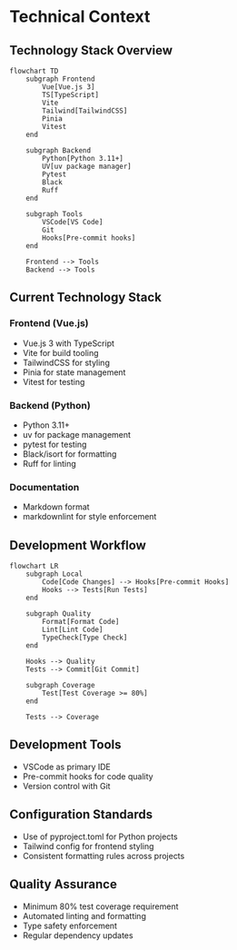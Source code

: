 # Technical Context

## Technology Stack Overview
```mermaid
flowchart TD
    subgraph Frontend
        Vue[Vue.js 3]
        TS[TypeScript]
        Vite
        Tailwind[TailwindCSS]
        Pinia
        Vitest
    end

    subgraph Backend
        Python[Python 3.11+]
        UV[uv package manager]
        Pytest
        Black
        Ruff
    end

    subgraph Tools
        VSCode[VS Code]
        Git
        Hooks[Pre-commit hooks]
    end

    Frontend --> Tools
    Backend --> Tools
```

## Current Technology Stack

### Frontend (Vue.js)
- Vue.js 3 with TypeScript
- Vite for build tooling
- TailwindCSS for styling
- Pinia for state management
- Vitest for testing

### Backend (Python)
- Python 3.11+
- uv for package management
- pytest for testing
- Black/isort for formatting
- Ruff for linting

### Documentation
- Markdown format
- markdownlint for style enforcement

## Development Workflow
```mermaid
flowchart LR
    subgraph Local
        Code[Code Changes] --> Hooks[Pre-commit Hooks]
        Hooks --> Tests[Run Tests]
    end

    subgraph Quality
        Format[Format Code]
        Lint[Lint Code]
        TypeCheck[Type Check]
    end

    Hooks --> Quality
    Tests --> Commit[Git Commit]

    subgraph Coverage
        Test[Test Coverage >= 80%]
    end

    Tests --> Coverage
```

## Development Tools
- VSCode as primary IDE
- Pre-commit hooks for code quality
- Version control with Git

## Configuration Standards
- Use of pyproject.toml for Python projects
- Tailwind config for frontend styling
- Consistent formatting rules across projects

## Quality Assurance
- Minimum 80% test coverage requirement
- Automated linting and formatting
- Type safety enforcement
- Regular dependency updates
